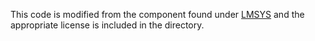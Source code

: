 This code is modified from the component found under [LMSYS](https://github.com/lm-sys/lm-sys.github.io/public/images/blog/vicuna/gpt4eval/)
and the appropriate license is included in the directory.